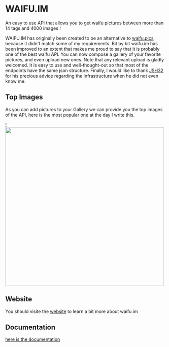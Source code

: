 # WAIFU.IM
An easy to use API that allows you to get waifu pictures between more than 14 tags and 4000 images !



WAIFU.IM has originally been created to be an alternative to [waifu.pics](https://waifu.pics), because it didn't match some of my requirements. Bit by bit waifu.im has been improved to an extent that makes me proud to say that it is probably one of the best waifu API. You can now compose a gallery of your favorite pictures, and even upload new ones. Note that any relevant upload is gladly welcomed. It is easy to use and well-thought-out so that most of the endpoints have the same json structure. Finally, I would like to thank [JSH32](https://github.com/JSH32) for his precious advice regarding the infrastructure when he did not even know me.

## Top Images

As you can add pictures to your Gallery we can provide you the top images of the API, here is the most popular one at the day I write this.

[!<img src="https://cdn.waifu.im/aa48cd9dc6b64367.jpg" width="500">]("https://waifu.im/preview/?image=aa48cd9dc6b64367.jpg")

## Website
You should visite the [website](https://waifu.im) to learn a bit more about waifu.im

## Documentation
[here is the documentation](https://waifu.im/docs/)
